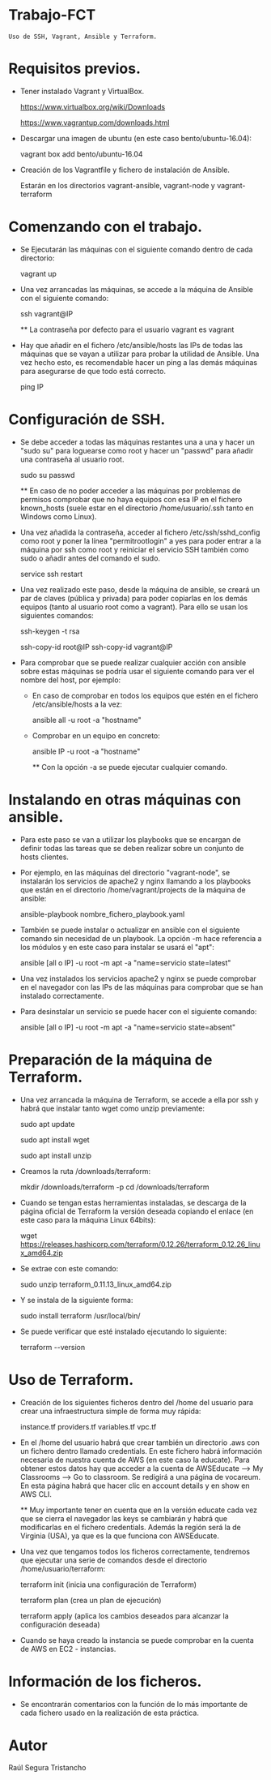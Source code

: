 # Trabajo-FCT

 	Uso de SSH, Vagrant, Ansible y Terraform.



# Requisitos previos.

- Tener instalado Vagrant y VirtualBox.

	https://www.virtualbox.org/wiki/Downloads
	
	https://www.vagrantup.com/downloads.html

- Descargar una imagen de ubuntu (en este caso bento/ubuntu-16.04):

	vagrant box add bento/ubuntu-16.04

- Creación de los Vagrantfile y fichero de instalación de Ansible.

	Estarán en los directorios vagrant-ansible, vagrant-node y vagrant-terraform



# Comenzando con el trabajo.

- Se Ejecutarán las máquinas con el siguiente comando dentro de cada directorio:
	
	vagrant up

- Una vez arrancadas las máquinas, se accede a la máquina de Ansible con el siguiente comando:

	ssh vagrant@IP

	** La contraseña por defecto para el usuario vagrant es vagrant

- Hay que añadir en el fichero /etc/ansible/hosts las IPs de todas las máquinas que se vayan a utilizar para probar la utilidad de Ansible. Una vez hecho esto, es recomendable hacer un ping a las demás máquinas para asegurarse de que todo está correcto.

	ping IP



# Configuración de SSH.

- Se debe acceder a todas las máquinas restantes una a una y hacer un "sudo su" para loguearse como root y hacer un "passwd" para añadir una contraseña al usuario root.

	sudo su
	passwd

	** En caso de no poder acceder a las máquinas por problemas de permisos comprobar que no haya equipos con esa IP en el fichero known_hosts (suele estar en el directorio /home/usuario/.ssh tanto en Windows como Linux).

- Una vez añadida la contraseña, acceder al fichero /etc/ssh/sshd_config como root y poner la línea "permitrootlogin" a yes para poder entrar a la máquina por ssh como root y reiniciar el servicio SSH también como sudo o añadir antes del comando el sudo.

	service ssh restart

- Una vez realizado este paso, desde la máquina de ansible, se creará un par de claves (pública y privada) para poder copiarlas en los demás equipos (tanto al usuario root como a vagrant). Para ello se usan los siguientes comandos:

	ssh-keygen -t rsa

	ssh-copy-id root@IP
	ssh-copy-id vagrant@IP

- Para comprobar que se puede realizar cualquier acción con ansible sobre estas máquinas se podría usar el siguiente comando para ver el nombre del host, por ejemplo:

	- En caso de comprobar en todos los equipos que estén en el fichero /etc/ansible/hosts a la vez:	
	
		ansible all -u root -a "hostname"

	- Comprobar en un equipo en concreto:

		ansible IP -u root -a "hostname"

		** Con la opción -a se puede ejecutar cualquier comando.



# Instalando en otras máquinas con ansible.

- Para este paso se van a utilizar los playbooks que se encargan de definir todas las tareas que se deben realizar sobre un conjunto de hosts clientes.

- Por ejemplo, en las máquinas del directorio "vagrant-node", se instalarán los servicios de apache2 y nginx llamando a los playbooks que están en el directorio /home/vagrant/projects de la máquina de ansible:

	ansible-playbook nombre_fichero_playbook.yaml

- También se puede instalar o actualizar en ansible con el siguiente comando sin necesidad de un playbook. La opción -m hace referencia a los módulos y en este caso para instalar se usará el "apt":

	ansible [all o IP] -u root -m apt -a "name=servicio state=latest"

- Una vez instalados los servicios apache2 y nginx se puede comprobar en el navegador con las IPs de las máquinas para comprobar que se han instalado correctamente.

- Para desinstalar un servicio se puede hacer con el siguiente comando:

	ansible [all o IP] -u root -m apt -a "name=servicio state=absent"



# Preparación de la máquina de Terraform.

- Una vez arrancada la máquina de Terraform, se accede a ella por ssh y habrá que instalar tanto wget como unzip previamente:

	sudo apt update

	sudo apt install wget

	sudo apt install unzip

- Creamos la ruta /downloads/terraform:

	mkdir /downloads/terraform -p
	cd /downloads/terraform

- Cuando se tengan estas herramientas instaladas, se descarga de la página oficial de Terraform la versión deseada copiando el enlace (en este caso para la máquina Linux 64bits):

	wget https://releases.hashicorp.com/terraform/0.12.26/terraform_0.12.26_linux_amd64.zip

- Se extrae con este comando:

	sudo unzip terraform_0.11.13_linux_amd64.zip

- Y se instala de la siguiente forma:

	sudo install terraform /usr/local/bin/

- Se puede verificar que esté instalado ejecutando lo siguiente:

	terraform --version



# Uso de Terraform.

- Creación de los siguientes ficheros dentro del /home del usuario para crear una infraestructura simple de forma muy rápida:

	instance.tf
	providers.tf
	variables.tf
	vpc.tf

- En el /home del usuario habrá que crear también un directorio .aws con un fichero dentro llamado credentials. 
En este fichero habrá información necesaria de nuestra cuenta de AWS (en este caso la educate).
Para obtener estos datos hay que acceder a la cuenta de AWSEducate --> My Classrooms --> Go to classroom. 
Se redigirá a una página de vocareum. En esta página habrá que hacer clic en account details y en show en AWS CLI.

	** Muy importante tener en cuenta que en la versión educate cada vez que se cierra el navegador las keys se cambiarán y habrá que modificarlas en el fichero credentials.
	Además la región será la de Virginia (USA), ya que es la que funciona con AWSEducate.

- Una vez que tengamos todos los ficheros correctamente, tendremos que ejecutar una serie de comandos desde el directorio /home/usuario/terraform:

	terraform init 
		(inicia una configuración de Terraform)

	terraform plan 
		(crea un plan de ejecución)

	terraform apply 
		(aplica los cambios deseados para alcanzar la configuración deseada)

- Cuando se haya creado la instancia se puede comprobar en la cuenta de AWS en EC2 - instancias.



# Información de los ficheros.

- Se encontrarán comentarios con la función de lo más importante de cada fichero usado en la realización de esta práctica.



# Autor

Raúl Segura Tristancho
